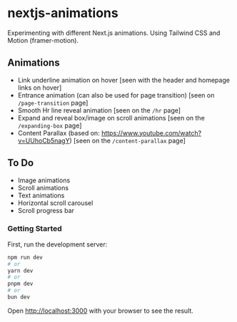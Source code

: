 # nextjs-animations

Experimenting with different Next.js animations. Using Tailwind CSS and Motion (framer-motion).

## Animations

- Link underline animation on hover [seen with the header and homepage links on hover]
- Entrance animation (can also be used for page transition) [seen on `/page-transition` page]
- Smooth Hr line reveal animation [seen on the `/hr` page]
- Expand and reveal box/image on scroll animations [seen on the `/expanding-box` page]
- Content Parallax (based on: https://www.youtube.com/watch?v=UUhoCb5nagY) [seen on the `/content-parallax` page]

## To Do

- Image animations
- Scroll animations
- Text animations
- Horizontal scroll carousel
- Scroll progress bar

### Getting Started

First, run the development server:

```bash
npm run dev
# or
yarn dev
# or
pnpm dev
# or
bun dev
```

Open [http://localhost:3000](http://localhost:3000) with your browser to see the result.
